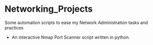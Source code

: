 # Networking_Projects

Some automation scripts to ease my Network Administration tasks and practices

- An interactive Nmap Port Scanner script written in python. 
